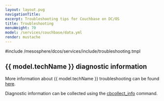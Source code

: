 ```yaml
---
layout: layout.pug
navigationTitle:
excerpt: Troubleshooting tips for Couchbase on DC/OS
title: Troubleshooting
menuWeight: 70
model: /services/couchbase/data.yml
render: mustache
---
```


#include /mesosphere/dcos/services/include/troubleshooting.tmpl

## {{ model.techName }} diagnostic information

More information about {{ model.techName }} troubleshooting can be found [here](https://developer.couchbase.com/documentation/server/current/troubleshooting/troubleshooting-general-tips.html).

Diagnostic information can be collected using the [cbcollect_info](https://developer.couchbase.com/documentation/server/current/cli/cbcollect-info-tool.html) command.
